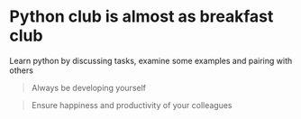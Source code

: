 # Python club is almost as breakfast club

Learn python by discussing tasks, examine some examples and pairing with others

> Always be developing yourself

> Ensure happiness and productivity of your colleagues
